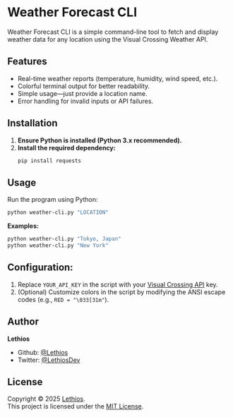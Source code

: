 # Weather Forecast CLI

Weather Forecast CLI is a simple command-line tool to fetch and display weather data for any location using the Visual Crossing Weather API.


## Features
- Real-time weather reports (temperature, humidity, wind speed, etc.).
- Colorful terminal output for better readability.
- Simple usage—just provide a location name.
- Error handling for invalid inputs or API failures.


## Installation
1. **Ensure Python is installed (Python 3.x recommended).**
2. **Install the required dependency:**
   ```bash
   pip install requests


## Usage
Run the program using Python:
```bash
python weather-cli.py "LOCATION"
```
**Examples:**
```bash
python weather-cli.py "Tokyo, Japan"
python weather-cli.py "New York"
```


## Configuration:
1. Replace `YOUR_API_KEY` in the script with your [Visual Crossing API](https://www.visualcrossing.com/weather-api) key.
2. (Optional) Customize colors in the script by modifying the ANSI escape codes (e.g., `RED = "\033[31m"`).


## Author
**Lethios**
- Github: [@Lethios](https://github.com/Lethios)
- Twitter: [@LethiosDev](https://x.com/LethiosDev)


## License
Copyright © 2025 [Lethios](https://github.com/Lethios).  
This project is licensed under the [MIT License](LICENSE).
